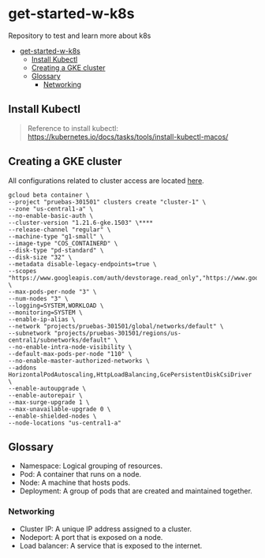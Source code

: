 # get-started-w-k8s

Repository to test and learn more about k8s

- [get-started-w-k8s](#get-started-w-k8s)
  - [Install Kubectl](#install-kubectl)
  - [Creating a GKE cluster](#creating-a-gke-cluster)
  - [Glossary](#glossary)
    - [Networking](#networking)

## Install Kubectl

> Reference to install kubectl: <https://kubernetes.io/docs/tasks/tools/install-kubectl-macos/>

## Creating a GKE cluster

All configurations related to cluster access are located [here](https://cloud.google.com/kubernetes-engine/docs/how-to/cluster-access-for-kubectl).

```console
gcloud beta container \
--project "pruebas-301501" clusters create "cluster-1" \
--zone "us-central1-a" \
--no-enable-basic-auth \
--cluster-version "1.21.6-gke.1503" \****
--release-channel "regular" \
--machine-type "g1-small" \
--image-type "COS_CONTAINERD" \
--disk-type "pd-standard" \
--disk-size "32" \
--metadata disable-legacy-endpoints=true \
--scopes "https://www.googleapis.com/auth/devstorage.read_only","https://www.googleapis.com/auth/logging.write","https://www.googleapis.com/auth/monitoring","https://www.googleapis.com/auth/servicecontrol","https://www.googleapis.com/auth/service.management.readonly","https://www.googleapis.com/auth/trace.append" \
--max-pods-per-node "3" \
--num-nodes "3" \
--logging=SYSTEM,WORKLOAD \
--monitoring=SYSTEM \
--enable-ip-alias \
--network "projects/pruebas-301501/global/networks/default" \
--subnetwork "projects/pruebas-301501/regions/us-central1/subnetworks/default" \
--no-enable-intra-node-visibility \
--default-max-pods-per-node "110" \
--no-enable-master-authorized-networks \
--addons HorizontalPodAutoscaling,HttpLoadBalancing,GcePersistentDiskCsiDriver \
--enable-autoupgrade \
--enable-autorepair \
--max-surge-upgrade 1 \
--max-unavailable-upgrade 0 \
--enable-shielded-nodes \
--node-locations "us-central1-a"

```

## Glossary

- Namespace: Logical grouping of resources.
- Pod: A container that runs on a node.
- Node: A machine that hosts pods.
- Deployment: A group of pods that are created and maintained together.

### Networking

- Cluster IP: A unique IP address assigned to a cluster.
- Nodeport: A port that is exposed on a node.
- Load balancer: A service that is exposed to the internet.
